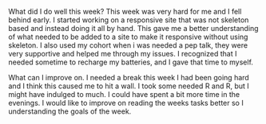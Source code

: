 What did I do well this week?
This week was very hard for me and I fell behind early. I started working on a responsive site that
was not skeleton based and instead doing it all by hand. This gave me a better understanding of what needed to be
added to a site to make it responsive without using skeleton. I also used my cohort when i was needed a pep talk, they
were very supportive and helped me through my issues.  I recognized that I needed sometime to recharge my batteries,
and I gave that time to myself.



What can I improve on.
I  needed a break this week I had been going hard and I think this caused me to hit a wall.
I took some needed R and R, but I might have indulged to much. I could have spent a bit more time in the evenings.
I would like to improve on reading the weeks tasks better so I understanding the goals of the week.
